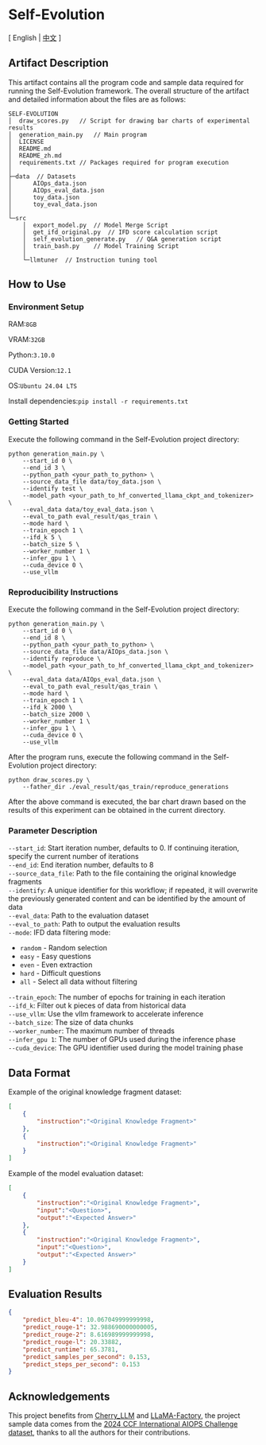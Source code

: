 # Self-Evolution

\[ English | [中文](README_zh.md) \]

## Artifact Description

This artifact contains all the program code and sample data required for running the Self-Evolution framework. The overall structure of the artifact and detailed information about the files are as follows:

```
SELF-EVOLUTION       
│  draw_scores.py   // Script for drawing bar charts of experimental results
│  generation_main.py   // Main program
│  LICENSE
│  README.md
│  README_zh.md
│  requirements.txt // Packages required for program execution
│
├─data  // Datasets
│      AIOps_data.json
│      AIOps_eval_data.json
│      toy_data.json
│      toy_eval_data.json
│
└─src
    │  export_model.py  // Model Merge Script
    │  get_ifd_original.py  // IFD score calculation script
    │  self_evolution_generate.py   // Q&A generation script
    │  train_bash.py    // Model Training Script
    │
    └─llmtuner  // Instruction tuning tool
```

## How to Use

### Environment Setup

RAM:`8GB`

VRAM:`32GB`

Python:`3.10.0`

CUDA Version:`12.1`

OS:`Ubuntu 24.04 LTS`

Install dependencies:`pip install -r requirements.txt`

### Getting Started

Execute the following command in the Self-Evolution project directory:

```shell
python generation_main.py \
    --start_id 0 \
    --end_id 3 \
    --python_path <your_path_to_python> \
    --source_data_file data/toy_data.json \
    --identify test \
    --model_path <your_path_to_hf_converted_llama_ckpt_and_tokenizer> \
    --eval_data data/toy_eval_data.json \
    --eval_to_path eval_result/qas_train \
    --mode hard \
    --train_epoch 1 \
    --ifd_k 5 \
    --batch_size 5 \
    --worker_number 1 \
    --infer_gpu 1 \
    --cuda_device 0 \
    --use_vllm
```

### Reproducibility Instructions

Execute the following command in the Self-Evolution project directory:

```shell
python generation_main.py \
    --start_id 0 \
    --end_id 8 \
    --python_path <your_path_to_python> \
    --source_data_file data/AIOps_data.json \
    --identify reproduce \
    --model_path <your_path_to_hf_converted_llama_ckpt_and_tokenizer> \
    --eval_data data/AIOps_eval_data.json \
    --eval_to_path eval_result/qas_train \
    --mode hard \
    --train_epoch 1 \
    --ifd_k 2000 \
    --batch_size 2000 \
    --worker_number 1 \
    --infer_gpu 1 \
    --cuda_device 0 \
    --use_vllm
```

After the program runs, execute the following command in the Self-Evolution project directory:

```shell
python draw_scores.py \
    --father_dir ./eval_result/qas_train/reproduce_generations
```

After the above command is executed, the bar chart drawn based on the results of this experiment can be obtained in the current directory.

### Parameter Description

`--start_id`: Start iteration number, defaults to 0. If continuing iteration, specify the current number of iterations  
`--end_id`: End iteration number, defaults to 8  
`--source_data_file`: Path to the file containing the original knowledge fragments  
`--identify`: A unique identifier for this workflow; if repeated, it will overwrite the previously generated content and can be identified by the amount of data  
`--eval_data`: Path to the evaluation dataset  
`--eval_to_path`: Path to output the evaluation results  
`--mode`: IFD data filtering mode:

- `random` - Random selection
- `easy` - Easy questions
- `even` - Even extraction
- `hard` - Difficult questions
- `all` - Select all data without filtering

`--train_epoch`: The number of epochs for training in each iteration  
`--ifd_k`: Filter out k pieces of data from historical data  
`--use_vllm`: Use the vllm framework to accelerate inference  
`--batch_size`: The size of data chunks  
`--worker_number`: The maximum number of threads  
`--infer_gpu 1`: The number of GPUs used during the inference phase  
`--cuda_device`: The GPU identifier used during the model training phase  

## Data Format

Example of the original knowledge fragment dataset:

```json
[
    {
        "instruction":"<Original Knowledge Fragment>"
    },
    {
        "instruction":"<Original Knowledge Fragment>"
    }
]
```

Example of the model evaluation dataset:

```json
[
    {
        "instruction":"<Original Knowledge Fragment>",
        "input":"<Question>",
        "output":"<Expected Answer>"
    },
    {
        "instruction":"<Original Knowledge Fragment>",
        "input":"<Question>",
        "output":"<Expected Answer>"
    }
]
```

## Evaluation Results

```json
{
    "predict_bleu-4": 10.067049999999998,
    "predict_rouge-1": 32.988690000000005,
    "predict_rouge-2": 8.616989999999998,
    "predict_rouge-l": 20.33882,
    "predict_runtime": 65.3781,
    "predict_samples_per_second": 0.153,
    "predict_steps_per_second": 0.153
}
```

## Acknowledgements

This project benefits from [Cherry_LLM](https://github.com/tianyi-lab/Cherry_LLM) and [LLaMA-Factory](https://github.com/hiyouga/LLaMA-Factory), the project sample data comes from the [2024 CCF International AIOPS Challenge dataset](https://www.modelscope.cn/datasets/issaccv/aiops2024-challenge-dataset), thanks to all the authors for their contributions.
